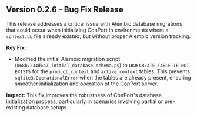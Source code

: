 ## Version 0.2.6 - Bug Fix Release

This release addresses a critical issue with Alembic database migrations that could occur when initializing ConPort in environments where a `context.db` file already existed, but without proper Alembic version tracking.

**Key Fix:**
- Modified the initial Alembic migration script (`068b7234d6a7_initial_database_schema.py`) to use `CREATE TABLE IF NOT EXISTS` for the `product_context` and `active_context` tables. This prevents `sqlite3.OperationalError` when the tables are already present, ensuring smoother initialization and operation of the ConPort server.

**Impact:**
This fix improves the robustness of ConPort's database initialization process, particularly in scenarios involving partial or pre-existing database setups.